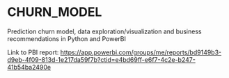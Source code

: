 # CHURN_MODEL
Prediction churn model, data exploration/visualization and business recommendations in Python and PowerBI

Link to PBI report: https://app.powerbi.com/groups/me/reports/bd9149b3-d9eb-4f09-813d-1e217da59f7b?ctid=e4bd69ff-e6f7-4c2e-b247-41b54ba2490e
